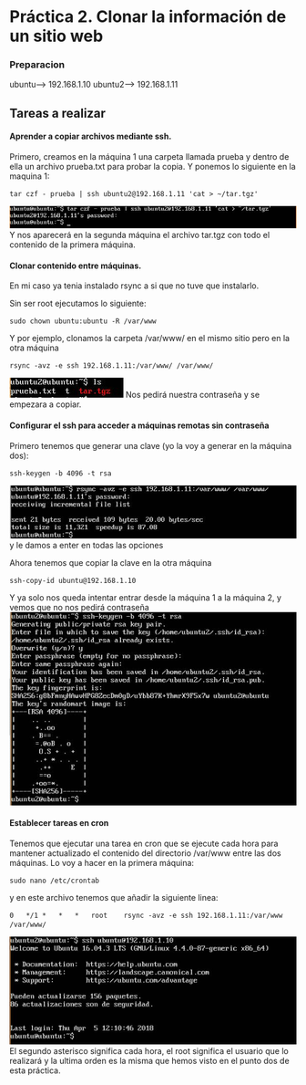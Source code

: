 ﻿# Práctica 2. Clonar la información de un sitio web

### Preparacion

ubuntu--> 192.168.1.10
ubuntu2--> 192.168.1.11


## Tareas a realizar

#### Aprender a copiar archivos mediante ssh.
Primero, creamos en la máquina 1 una carpeta llamada prueba y dentro de ella un archivo prueba.txt para probar la copia.
Y ponemos lo siguiente en la maquina 1:

    tar czf - prueba | ssh ubuntu2@192.168.1.11 'cat > ~/tar.tgz'
   ![Imagen 1](https://github.com/franmb97/SWAP/blob/master/Practicas/P2/2.1.JPG)
Y nos aparecerá en la segunda máquina el archivo tar.tgz con todo el contenido de la primera máquina.

#### Clonar contenido entre máquinas.
En mi caso ya tenia instalado rsync a si que no tuve que instalarlo.

Sin ser root ejecutamos lo siguiente:

    sudo chown ubuntu:ubuntu -R /var/www
    
Y por ejemplo, clonamos la carpeta /var/www/ en el mismo sitio pero en la otra máquina

    rsync -avz -e ssh 192.168.1.11:/var/www/ /var/www/

![Imagen 2](https://github.com/franmb97/SWAP/blob/master/Practicas/P2/2.2.JPG)
Nos pedirá nuestra contraseña y se empezara a copiar.

#### Configurar el ssh para acceder a máquinas remotas sin contraseña

Primero tenemos que generar una clave (yo la voy a generar en la máquina dos):

    ssh-keygen -b 4096 -t rsa
    
![Imagen 3](https://github.com/franmb97/SWAP/blob/master/Practicas/P2/2.3.JPG)
y le damos a enter en todas las opciones

Ahora tenemos que copiar la clave en la otra máquina

    ssh-copy-id ubuntu@192.168.1.10

Y ya solo nos queda intentar entrar desde la máquina 1 a la máquina 2, y vemos que no nos pedirá contraseña
![Imagen 4](https://github.com/franmb97/SWAP/blob/master/Practicas/P2/2.4.JPG)
#### Establecer tareas en cron
Tenemos que ejecutar una tarea en cron que se ejecute cada hora para mantener actualizado el contenido del directorio /var/www entre las dos máquinas.
Lo voy a hacer en la primera máquina:

    sudo nano /etc/crontab

y en este archivo tenemos que añadir la siguiente linea:

    0	*/1	*	*	*	root	rsync -avz -e ssh 192.168.1.11:/var/www /var/www/

![Imagen 5](https://github.com/franmb97/SWAP/blob/master/Practicas/P2/2.5.JPG)
El segundo asterisco significa cada hora, el root significa el usuario que lo realizará y la ultima orden es la misma que hemos visto en el punto dos de esta práctica.

